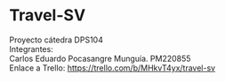# Travel-SV
Proyecto cátedra DPS104<br>
Integrantes:<br>
Carlos Eduardo Pocasangre Munguía. PM220855<br>
Enlace a Trello: https://trello.com/b/MHkvT4yx/travel-sv<br>
